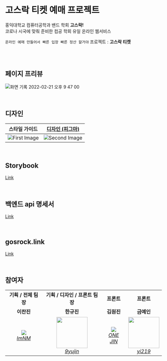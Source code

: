 # 고스락 티켓 예매 프로젝트
홍익대학교 컴퓨터공학과 밴드 학회 **고스락!**<br>코로나 시국에 맞춰 준비한 컴공 학회 유일 온라인 웹서비스 <br>

`온라인 예매 만들어서 빠른 입장 빠른 정산 할거야` 프로젝트 : **고스락 티켓**


<br><br>

## 페이지 프리뷰
![화면 기록 2022-02-21 오후 9 47 00](https://user-images.githubusercontent.com/55226431/154958493-f7a51d3e-5607-4b8a-a50e-c4e0f0feaea0.gif)

<br>

## 디자인
|스타일 가이드|<a href="https://www.figma.com/file/J6HVLxWGuCFgAQUCdWBUsT/%EA%B3%A0%EC%8A%A4%EB%9D%BD-%ED%8B%B0%EC%BC%93%EC%98%88%EB%A7%A4?node-id=1628%3A13741">디자인 (피그마)</a>|
|:-:|:-:|
|![First Image](https://user-images.githubusercontent.com/55226431/154953023-732d09fb-8724-4fca-8185-14f12116c344.png)|![Second Image](https://user-images.githubusercontent.com/55226431/154952906-f70223a1-1bc7-4341-82f5-c533c24d919b.png)|

<br>

## Storybook
[Link](https://gosrock.github.io/Gosrock-storybook/?path=/story/example-introduction--page)

<br>

## 백엔드 api 명세서
[Link](https://github.com/Gosrock/Ticket-Backend/wiki)

<br>

## gosrock.link
[Link](https://gosrock.link)

<br>

## 참여자
<table>
    <tr align="center">
        <td><B>기획 / 전체 팀장<B></td>
        <td><B>기획 / 디자인 / 프론트 팀장<B></td>
        <td><B>프론트<B></td>
        <td><B>프론트<B></td>
    </tr>
    <tr align="center">
        <td><B>이찬진<B></td>
        <td><B>한규진<B></td>
        <td><B>김원진<B></td>
        <td><B>금예인<B></td>
    </tr>
    <tr align="center">
        <td>
            <img src="https://github.com/ImNM.png?size=100">
            <br>
            <a href="https://github.com/ImNM"><I>ImNM</I></a>
        </td>
        <td>
            <img src="https://user-images.githubusercontent.com/55226431/154956197-9dd0f771-a499-4f51-a6b1-e0b11e7692a2.png" width="100">
            <br>
            <a href="https://github.com/9yujin"><I>9yujin</I></a>
        </td>
        <td>
            <img src="https://github.com/kim-wonjin.png?size=100">
            <br>
            <a href="https://github.com/kim-wonjin"><I>ONE JIN</I></a>
        </td>
        <td>
            <img src="https://user-images.githubusercontent.com/55226431/154956011-14900fca-07c9-466d-b24d-f7d70bdee304.png" width="100">
            <br>
            <a href="https://github.com/yi219"><I>yi219</I></a>
        </td>
    </tr>
</table>
